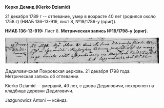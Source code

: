 **Керко Демид (Kierko Dziamid)**

21 декабря 1789 г -- отпевание, умер в возрасте 40 лет (родился около
1758 г) (НИАБ 136-13-919, лист 8, №19/1789-у (ориг)).

**НИАБ 136-13-919:** Лист 8. **Метрическая запись №19/1798-у (ориг).**

![](./media/4ab23f689a581a152a3505fdd4bf00f8b9ab8550.png)

Дедиловичская Покровская церковь. 21 декабря 1798 года. Метрическая
запись об отпевании.

Kierko Dziamid -- умерший, 40 лет, с двора Дедиловичи, похоронен на
кладбище деревни Дедиловичи.

Jazgunowicz Antoni -- ксёндз.
